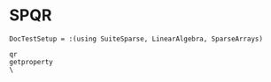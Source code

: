 # SPQR

```@meta
DocTestSetup = :(using SuiteSparse, LinearAlgebra, SparseArrays)
```

```@docs
qr
getproperty
\
```
